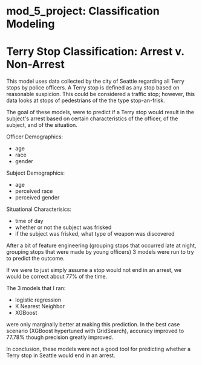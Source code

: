 # mod_5_project: Classification Modeling

# Terry Stop Classification: Arrest v. Non-Arrest

This model uses data collected by the city of Seattle regarding all Terry stops by police officers. A Terry stop is defined as any stop based on reasonable suspicion. This could be considered a traffic stop; however, this data looks at stops of pedestrians of the the type stop-an-frisk.

The goal of these models, were to predict if a Terry stop would result in the subject's arrest based on certain characteristics of the officer, of the subject, and of the situation.

Officer Demographics:
* age
* race
* gender

Subject Demographics:
* age
* perceived race
* perceived gender

Situational Characterisics:
* time of day
* whether or not the subject was frisked
* if the subject was frisked, what type of weapon was discovered

After a bit of feature engineering (grouping stops that occurred late at night, grouping stops that were made by young officers) 3 models were run to try to predict the outcome.

If we were to just simply assume a stop would not end in an arrest, we would be correct about 77% of the time.

The 3 models that I ran:

- logistic regression
- K Nearest Neighbor 
- XGBoost

were only marginally better at making this prediction. In the best case scenario (XGBoost hypertuned with GridSearch), accuracy improved to 77.78% though precision greatly improved.

In conclusion, these models were not a good tool for predicting whether a Terry stop in Seattle would end in an arrest. 
